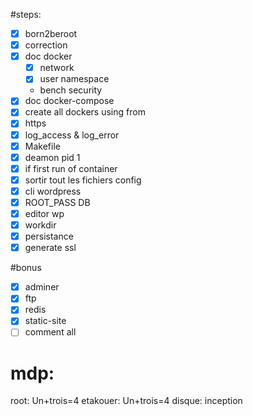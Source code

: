 #steps:
- [x] born2beroot
- [x] correction
- [x] doc docker
    - [x] network
    - [x] user namespace
    - bench security
- [x] doc docker-compose
- [x] create all dockers using from
- [x] https 
- [x] log\_access & log\_error
- [x] Makefile  
- [x] deamon pid 1
- [x] if first run of container
- [x] sortir tout les fichiers config
- [x] cli wordpress
- [x] ROOT\_PASS DB
- [x] editor wp
- [x] workdir
- [x] persistance
- [x] generate ssl

#bonus
- [x] adminer
- [x] ftp
- [x] redis
- [x] static-site
- [ ] comment all

# mdp:
root: Un+trois=4 
etakouer: Un+trois=4
disque: inception
